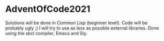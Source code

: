 # AdventOfCode2021
Solutions will be done in Common Lisp (beginner level). Code will be probably ugly ;) I will try to use as less as possible external libraries.
Done using the sbcl compiler, Emacs and Sly.
